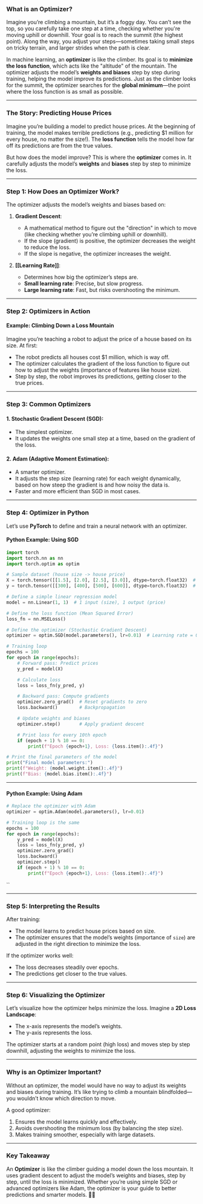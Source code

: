 ### **What is an Optimizer?**

Imagine you’re climbing a mountain, but it’s a foggy day. You can’t see the top, so you carefully take one step at a time, checking whether you're moving uphill or downhill. Your goal is to reach the summit (the highest point). Along the way, you adjust your steps—sometimes taking small steps on tricky terrain, and larger strides when the path is clear.

In machine learning, an **optimizer** is like the climber. Its goal is to **minimize the loss function**, which acts like the "altitude" of the mountain. The optimizer adjusts the model’s **weights and biases** step by step during training, helping the model improve its predictions. Just as the climber looks for the summit, the optimizer searches for the **global minimum**—the point where the loss function is as small as possible.

---

### **The Story: Predicting House Prices**

Imagine you’re building a model to predict house prices. At the beginning of training, the model makes terrible predictions (e.g., predicting $1 million for every house, no matter the size!). The **loss function** tells the model how far off its predictions are from the true values.

But how does the model improve? This is where the **optimizer** comes in. It carefully adjusts the model’s **weights** and **biases** step by step to minimize the loss.

---

### **Step 1: How Does an Optimizer Work?**

The optimizer adjusts the model’s weights and biases based on:

1. **Gradient Descent**:
    
    - A mathematical method to figure out the "direction" in which to move (like checking whether you’re climbing uphill or downhill).
    - If the slope (gradient) is positive, the optimizer decreases the weight to reduce the loss.
    - If the slope is negative, the optimizer increases the weight.
2. **[[Learning Rate]]**:
    
    - Determines how big the optimizer’s steps are.
    - **Small learning rate**: Precise, but slow progress.
    - **Large learning rate**: Fast, but risks overshooting the minimum.

---

### **Step 2: Optimizers in Action**

#### **Example: Climbing Down a Loss Mountain**

Imagine you’re teaching a robot to adjust the price of a house based on its size. At first:

- The robot predicts all houses cost $1 million, which is way off.
- The optimizer calculates the gradient of the loss function to figure out how to adjust the weights (importance of features like house size).
- Step by step, the robot improves its predictions, getting closer to the true prices.

---

### **Step 3: Common Optimizers**

#### **1. Stochastic Gradient Descent (SGD):**

- The simplest optimizer.
- It updates the weights one small step at a time, based on the gradient of the loss.

#### **2. Adam (Adaptive Moment Estimation):**

- A smarter optimizer.
- It adjusts the step size (learning rate) for each weight dynamically, based on how steep the gradient is and how noisy the data is.
- Faster and more efficient than SGD in most cases.

---

### **Step 4: Optimizer in Python**

Let’s use **PyTorch** to define and train a neural network with an optimizer.

#### **Python Example: Using SGD**


```python
import torch
import torch.nn as nn
import torch.optim as optim

# Sample dataset (house size -> house price)
X = torch.tensor([[1.5], [2.0], [2.5], [3.0]], dtype=torch.float32)  # House size (in 1000 sqft)
y = torch.tensor([[300], [400], [500], [600]], dtype=torch.float32)  # House price (in 1000s)

# Define a simple linear regression model
model = nn.Linear(1, 1)  # 1 input (size), 1 output (price)

# Define the loss function (Mean Squared Error)
loss_fn = nn.MSELoss()

# Define the optimizer (Stochastic Gradient Descent)
optimizer = optim.SGD(model.parameters(), lr=0.01)  # Learning rate = 0.01

# Training loop
epochs = 100
for epoch in range(epochs):
    # Forward pass: Predict prices
    y_pred = model(X)

    # Calculate loss
    loss = loss_fn(y_pred, y)

    # Backward pass: Compute gradients
    optimizer.zero_grad()  # Reset gradients to zero
    loss.backward()        # Backpropagation

    # Update weights and biases
    optimizer.step()       # Apply gradient descent

    # Print loss for every 10th epoch
    if (epoch + 1) % 10 == 0:
        print(f"Epoch {epoch+1}, Loss: {loss.item():.4f}")

# Print the final parameters of the model
print("Final model parameters:")
print(f"Weight: {model.weight.item():.4f}")
print(f"Bias: {model.bias.item():.4f}")

```

---

#### **Python Example: Using Adam**

```python
# Replace the optimizer with Adam
optimizer = optim.Adam(model.parameters(), lr=0.01)

# Training loop is the same
epochs = 100
for epoch in range(epochs):
    y_pred = model(X)
    loss = loss_fn(y_pred, y)
    optimizer.zero_grad()
    loss.backward()
    optimizer.step()
    if (epoch + 1) % 10 == 0:
        print(f"Epoch {epoch+1}, Loss: {loss.item():.4f}")

```

``

---

### **Step 5: Interpreting the Results**

After training:

- The model learns to predict house prices based on size.
- The optimizer ensures that the model’s weights (importance of `size`) are adjusted in the right direction to minimize the loss.

If the optimizer works well:

- The loss decreases steadily over epochs.
- The predictions get closer to the true values.

---

### **Step 6: Visualizing the Optimizer**

Let’s visualize how the optimizer helps minimize the loss. Imagine a **2D Loss Landscape**:

- The x-axis represents the model’s weights.
- The y-axis represents the loss.

The optimizer starts at a random point (high loss) and moves step by step downhill, adjusting the weights to minimize the loss.

---

### **Why is an Optimizer Important?**

Without an optimizer, the model would have no way to adjust its weights and biases during training. It’s like trying to climb a mountain blindfolded—you wouldn’t know which direction to move.

A good optimizer:

1. Ensures the model learns quickly and effectively.
2. Avoids overshooting the minimum loss (by balancing the step size).
3. Makes training smoother, especially with large datasets.

---

### **Key Takeaway**

An **Optimizer** is like the climber guiding a model down the loss mountain. It uses gradient descent to adjust the model’s weights and biases, step by step, until the loss is minimized. Whether you’re using simple SGD or advanced optimizers like Adam, the optimizer is your guide to better predictions and smarter models. 🧗✨